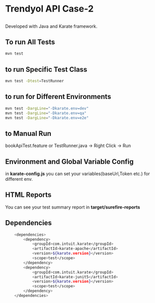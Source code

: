 # Trendyol API Case-2
##
Developed with Java and Karate framework.

## To run All Tests

```bash
mvn test
```
## to run Specific Test Class


```bash
mvn test -Dtest=TestRunner
```
## to run for Different Environments
```bash
mvn test -DargLine="-Dkarate.env=dev"
mvn test -DargLine="-Dkarate.env=qa"
mvn test -DargLine="-Dkarate.env=e2e"
```
## to Manual Run
bookApiTest.feature or TestRunner.java -> Right Click -> Run
## Environment and Global Variable Config

in <b>karate-config.js</b> you can set your variables(baseUrl,Token etc.) for different env.



## HTML Reports

You can see your test summary report in <b>target/surefire-reports</b> 

## Dependencies
```bash
    <dependencies>
        <dependency>
            <groupId>com.intuit.karate</groupId>
            <artifactId>karate-apache</artifactId>
            <version>${karate.version}</version>
            <scope>test</scope>
        </dependency>            
        <dependency>
            <groupId>com.intuit.karate</groupId>
            <artifactId>karate-junit5</artifactId>
            <version>${karate.version}</version>
            <scope>test</scope>
        </dependency>		
    </dependencies>
```

